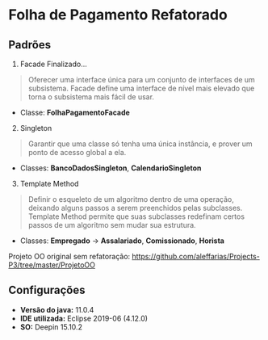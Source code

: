 # Folha de Pagamento Refatorado

## Padrões
1. Facade Finalizado...
> Oferecer uma interface única para um conjunto de interfaces de um subsistema. Facade define uma interface de nível mais elevado que torna o subsistema mais fácil de usar.
  - Classe: **FolhaPagamentoFacade**

2. Singleton
> Garantir que uma classe só tenha uma única instância, e prover um ponto de acesso global a ela.
  - Classes: **BancoDadosSingleton**, **CalendarioSingleton**

3. Template Method
> Definir o esqueleto de um algoritmo dentro de uma operação, deixando alguns passos a serem preenchidos
pelas subclasses. Template Method permite que suas subclasses redefinam certos passos de um algoritmo sem
mudar sua estrutura.
  - Classes: **Empregado** -> **Assalariado**, **Comissionado**, **Horista**
  
Projeto OO original sem refatoração: https://github.com/aleffarias/Projects-P3/tree/master/ProjetoOO 

## Configurações
* **Versão do java:** 11.0.4
* **IDE utilizada:** Eclipse 2019-06 (4.12.0)
* **SO:** Deepin 15.10.2
